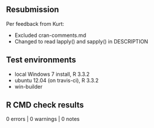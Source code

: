 ## Resubmission
Per feedback from Kurt:
* Excluded cran-comments.md
* Changed to read lapply() and sapply() in DESCRIPTION

## Test environments
* local Windows 7 install, R 3.3.2
* ubuntu 12.04 (on travis-ci), R 3.3.2
* win-builder

## R CMD check results
0 errors | 0 warnings | 0 notes
